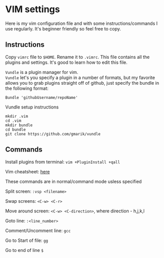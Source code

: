 # VIM settings

Here is my vim configuration file and with some instructions/commands I use regularly. It's beginner friendly so feel free to copy.

## Instructions

Copy `vimrc` file to `$HOME`. Rename it to `.vimrc`. 
This file contains all the plugins and settings. It's good to learn how to edit this file.

`Vundle` is a plugin manager for vim.  
`Vundle` let's you specify a plugin in a number of formats, but my favorite allows you to grab plugins straight off of github, just specify the bundle in the following format:
```
Bundle 'githubUsername/repoName'
```

Vundle setup instructions

```
mkdir .vim
cd .vim
mkdir bundle
cd bundle
git clone https://github.com/gmarik/vundle
```

## Commands

Install plugins from terminal: `vim +PluginInstall +qall`  

Vim cheatsheet: [here](http://www.viemu.com/vi-vim-cheat-sheet.gif)

These commands are in normal/command mode usless specified

Split screen: `:vsp <filename>`

Swap screens: `<C-w> <C-r>`

Move around screen: `<C-w> <C-direction>`, where direction - h,j,k,l

Goto line: `:<line_number>`

Comment/Uncomment line: `gcc`

Go to Start of file: `gg`

Go to end of line `$`
